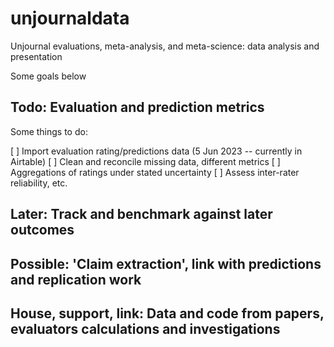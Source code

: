 # unjournaldata
Unjournal evaluations, meta-analysis, and meta-science: data analysis and presentation


Some goals below 

## Todo: Evaluation and prediction metrics

Some things to do:

[ ] Import evaluation rating/predictions data (5 Jun 2023 -- currently in Airtable)
[ ] Clean and reconcile missing data, different metrics
[ ] Aggregations of ratings under stated uncertainty
[ ] Assess inter-rater reliability, etc.

## Later: Track and benchmark against later outcomes

## Possible: 'Claim extraction', link with predictions and replication work

## House, support, link: Data and code from papers, evaluators calculations and investigations

